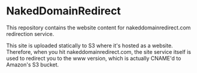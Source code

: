 NakedDomainRedirect
===================

This repository contains the website content for nakeddomainredirect.com redirection service.

This site is uploaded statically to S3 where it's hosted as a website. Therefore, when you hit 
nakeddomainredirect.com, the site service itself is used to redirect you to the www version, which 
is actually CNAME'd to Amazon's S3 bucket.